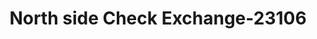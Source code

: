 ---
f_zip-code: 36610
f_state-code: AL
title: North side Check Exchange-23106
f_phone: 251-457-0645
f_city-only: Prichard
f_address: 2016 Saint Stephens Road Prichard
f_location-unique-id: '23106'
slug: north-side-check-exchange-23106
updated-on: '2024-05-30T13:46:58.046Z'
created-on: '2024-05-30T13:36:59.803Z'
published-on: '2024-05-30T13:54:32.469Z'
f_city-state: cms/city/prichard-al.md
f_company: cms/company/north-side-check-exchange.md
f_state: cms/state/alabama.md
layout: '[payday-loan].html'
tags: payday-loan
---